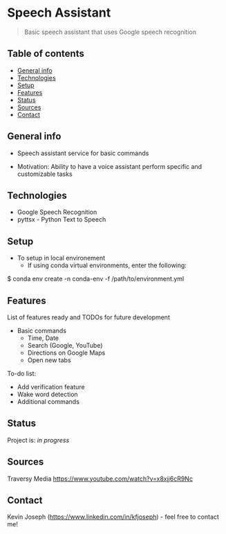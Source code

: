 # Speech Assistant
> Basic speech assistant that uses Google speech recognition

## Table of contents
* [General info](#general-info)
* [Technologies](#technologies)
* [Setup](#setup)
* [Features](#features)
* [Status](#status)
* [Sources](#sources)
* [Contact](#contact)


## General info
* Speech assistant service for basic commands
- Motivation: Ability to have a voice assistant perform specific and customizable tasks


## Technologies
* Google Speech Recognition
* pyttsx - Python Text to Speech


## Setup
* To setup in local environement
    * If using conda virtual environments, enter the following:

$ conda env create -n conda-env -f /path/to/environment.yml


## Features
List of features ready and TODOs for future development
* Basic commands
    * Time, Date
    * Search (Google, YouTube)
    * Directions on Google Maps
    * Open new tabs

To-do list:
* Add verification feature
* Wake word detection
* Additional commands


## Status
Project is: _in progress_


## Sources
Traversy Media
https://www.youtube.com/watch?v=x8xjj6cR9Nc


## Contact
Kevin Joseph (https://www.linkedin.com/in/kfjoseph) - feel free to contact me!